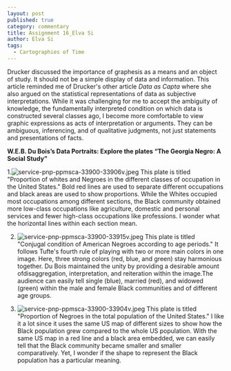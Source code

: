 ```yaml
---
layout: post
published: true
category: commentary
title: Assignment 16_Elva Si
author: Elva Si
tags:
  - Cartographies of Time
---
```

Drucker discussed the importance of graphesis as a means and an object of study. It should not be  a simple display of data and information. This article reminded me of Drucker's other article _Data as Capta_ where she also argued on the statistical representations of data as subjective interpretations. While it was challenging for me to accept the ambiguity of knowledge, the fundamentally interpreted condition on which data is constructed several classes ago, I become more comfortable to view graphic expressions as acts of interpretation or arguments. They can be ambiguous, inferencing, and of qualitative judgments, not just statements and presentations of facts.

**W.E.B. Du Bois’s Data Portraits: Explore the plates “The Georgia Negro: A Social Study”**

1.![service-pnp-ppmsca-33900-33906v.jpeg]({{site.baseurl}}/assets/service-pnp-ppmsca-33900-33906v.jpeg)
This plate is titled "Proportion of whites and Negroes in the different classes of occupation in the United States." Bold red lines are used to separate different occupations and black areas are used to show proportions. While the Whites occupied most occupations among different sections, the Black community obtained more low-class occupations like agriculture, domestic and personal services and fewer high-class occupations like professions. I wonder what the horizontal lines within each section mean.

2. ![service-pnp-ppmsca-33900-33915v.jpeg]({{site.baseurl}}/assets/service-pnp-ppmsca-33900-33915v.jpeg)
This plate is titled "Conjugal condition of American Negroes according to age periods." It follows Tufte's fourth rule of playing with two or more main colors in one image. Here, three strong colors (red, blue, and green) stay harmonious together. Du Bois maintained the unity by providing a desirable amount ofdisaggregation, interpretation, and reiteration within the image.The audience can easily tell single (blue), married (red), and widowed (green) within the male and female Black communities and of different age groups.

3. ![service-pnp-ppmsca-33900-33904v.jpeg]({{site.baseurl}}/assets/service-pnp-ppmsca-33900-33904v.jpeg)
This plate is titled "Proportion of Negroes in the total population of the United States." I like it a lot since it uses the same US map of different sizes to show how the Black population grew compared to the whole US population. With the same US map in a red line and a black area embedded, we can easily tell that the Black community became smaller and smaller comparatively. Yet, I wonder if the shape to represent the Black population has a particular meaning.

